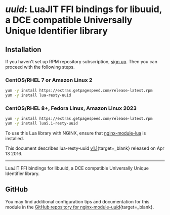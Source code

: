 # *uuid*: LuaJIT FFI bindings for libuuid, a DCE compatible Universally Unique Identifier library


## Installation

If you haven't set up RPM repository subscription, [sign up](https://www.getpagespeed.com/repo-subscribe). Then you can proceed with the following steps.

### CentOS/RHEL 7 or Amazon Linux 2

```bash
yum -y install https://extras.getpagespeed.com/release-latest.rpm
yum -y install lua-resty-uuid
```

### CentOS/RHEL 8+, Fedora Linux, Amazon Linux 2023

```bash
yum -y install https://extras.getpagespeed.com/release-latest.rpm
yum -y install lua5.1-resty-uuid
```


To use this Lua library with NGINX, ensure that [nginx-module-lua](../modules/lua.md) is installed.

This document describes lua-resty-uuid [v1.1](https://github.com/bungle/lua-resty-uuid/releases/tag/v1.1){target=_blank} 
released on Apr 13 2016.
    
<hr />

LuaJIT FFI bindings for libuuid, a DCE compatible Universally Unique Identifier library.

## GitHub

You may find additional configuration tips and documentation for this module in the [GitHub repository for 
nginx-module-uuid](https://github.com/bungle/lua-resty-uuid){target=_blank}.